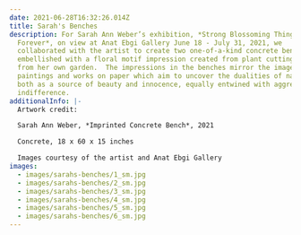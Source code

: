 ```yaml
---
date: 2021-06-28T16:32:26.014Z
title: Sarah's Benches
description: For Sarah Ann Weber’s exhibition, *Strong Blossoming Thing
  Forever*, on view at Anat Ebgi Gallery June 18 - July 31, 2021, we
  collaborated with the artist to create two one-of-a-kind concrete benches
  embellished with a floral motif impression created from plant cuttings trimmed
  from her own garden.  The impressions in the benches mirror the imagery in her
  paintings and works on paper which aim to uncover the dualities of nature --
  both as a source of beauty and innocence, equally entwined with aggression and
  indifference.
additionalInfo: |-
  Artwork credit:

  Sarah Ann Weber, *Imprinted Concrete Bench*, 2021

  Concrete, 18 x 60 x 15 inches 

  Images courtesy of the artist and Anat Ebgi Gallery
images:
  - images/sarahs-benches/1_sm.jpg
  - images/sarahs-benches/2_sm.jpg
  - images/sarahs-benches/3_sm.jpg
  - images/sarahs-benches/4_sm.jpg
  - images/sarahs-benches/5_sm.jpg
  - images/sarahs-benches/6_sm.jpg
---
```

